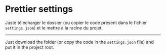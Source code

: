 # Prettier settings

Juste télécharger le dossier (ou copier le code présent dans le fichier `settings.json`) et le mettre à la racine du projet.

---

Just download the folder (or copy the code in the `settings.json` file) and put it in the project root.
